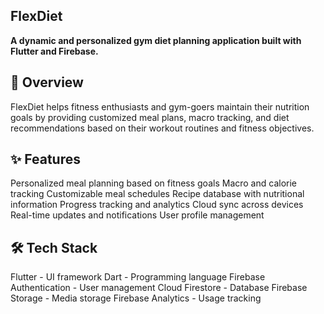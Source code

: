 ##  FlexDiet
**A dynamic and personalized gym diet planning application built with Flutter and Firebase.**


## 📱 Overview

FlexDiet helps fitness enthusiasts and gym-goers maintain their nutrition goals by providing customized meal plans, macro tracking, and diet recommendations based on their workout routines and fitness objectives.

## ✨ Features

Personalized meal planning based on fitness goals Macro and calorie tracking Customizable meal schedules Recipe database with nutritional information Progress tracking and analytics Cloud sync across devices Real-time updates and notifications User profile management



## 🛠️ Tech Stack

Flutter - UI framework
Dart - Programming language
Firebase Authentication - User management
Cloud Firestore - Database
Firebase Storage - Media storage
Firebase Analytics - Usage tracking



